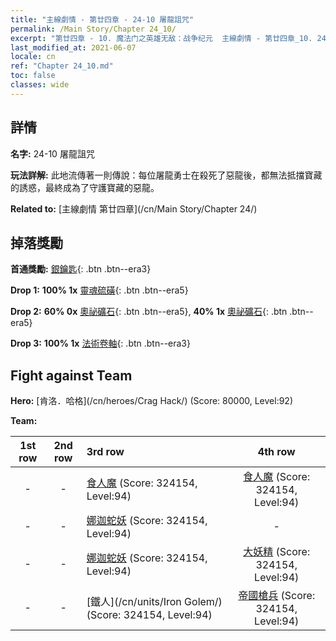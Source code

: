 ```yaml
---
title: "主線劇情 - 第廿四章 - 24-10 屠龍詛咒"
permalink: /Main Story/Chapter 24_10/
excerpt: "第廿四章 - 10. 魔法门之英雄无敌：战争纪元  主線劇情 - 第廿四章_10. 24-10 屠龍詛咒"
last_modified_at: 2021-06-07
locale: cn
ref: "Chapter 24_10.md"
toc: false
classes: wide
---
```


## 詳情

 **名字:** 24-10 屠龍詛咒

 **玩法詳解:** 此地流傳著一則傳說：每位屠龍勇士在殺死了惡龍後，都無法抵擋寶藏的誘惑，最終成為了守護寶藏的惡龍。

 **Related to:** [主線劇情 第廿四章](/cn/Main Story/Chapter 24/)

## 掉落獎勵

 **首通獎勵:** [銀鑰匙](/cn/Items/con_693/){: .btn .btn--era3}

 **Drop 1:** **100% 1x** [靈魂硫磺](/cn/Items/mat_85/){: .btn .btn--era5}

 **Drop 2:** **60% 0x** [奧祕礦石](/cn/Items/mat_75/){: .btn .btn--era5}, **40% 1x** [奧祕礦石](/cn/Items/mat_75/){: .btn .btn--era5}

 **Drop 3:** **100% 1x** [法術卷軸](/cn/Items/con_694/){: .btn .btn--era3}


## Fight against Team
 **Hero:** [肯洛．哈格](/cn/heroes/Crag Hack/) (Score: 80000, Level:92)

 **Team:**


  | 1st row | 2nd row | 3rd row | 4th row |
  |:----:|:----:|:----|:----:|
  | - | - | [食人魔](/cn/units/Ogre/) (Score: 324154, Level:94)  | [食人魔](/cn/units/Ogre/) (Score: 324154, Level:94)  |
  | - | - | [娜迦蛇妖](/cn/units/Naga/) (Score: 324154, Level:94)  | - |
  | - | - | [娜迦蛇妖](/cn/units/Naga/) (Score: 324154, Level:94)  | [大妖精](/cn/units/Gremlin/) (Score: 324154, Level:94)  |
  | - | - | [鐵人](/cn/units/Iron Golem/) (Score: 324154, Level:94)  | [帝國槍兵](/cn/units/Pikeman/) (Score: 324154, Level:94)  |


